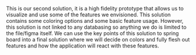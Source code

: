 This is our second solution, it is a high fidelity prototype that allows us to visualize and use some of the features we envisioned.
This solution contains some coloring options and some basic feature usage. However, this solution is not linked to any databasing
so anything we do is limited to the file/figma itself. We can use the key points of this solution to spring board into a final solution
where we will decide on colors and fully flesh out features and how the application will react with these features.
